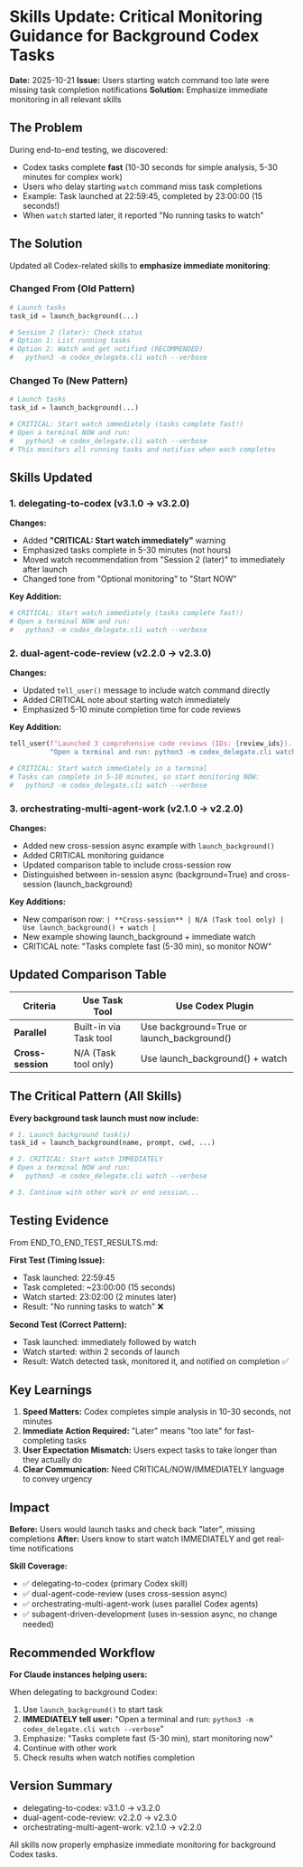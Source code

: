 # Skills Update: Critical Monitoring Guidance for Background Codex Tasks

**Date:** 2025-10-21
**Issue:** Users starting watch command too late were missing task completion notifications
**Solution:** Emphasize immediate monitoring in all relevant skills

## The Problem

During end-to-end testing, we discovered:
- Codex tasks complete **fast** (10-30 seconds for simple analysis, 5-30 minutes for complex work)
- Users who delay starting `watch` command miss task completions
- Example: Task launched at 22:59:45, completed by 23:00:00 (15 seconds!)
- When `watch` started later, it reported "No running tasks to watch"

## The Solution

Updated all Codex-related skills to **emphasize immediate monitoring**:

### Changed From (Old Pattern)
```python
# Launch tasks
task_id = launch_background(...)

# Session 2 (later): Check status
# Option 1: List running tasks
# Option 2: Watch and get notified (RECOMMENDED)
#   python3 -m codex_delegate.cli watch --verbose
```

### Changed To (New Pattern)
```python
# Launch tasks
task_id = launch_background(...)

# CRITICAL: Start watch immediately (tasks complete fast!)
# Open a terminal NOW and run:
#   python3 -m codex_delegate.cli watch --verbose
# This monitors all running tasks and notifies when each completes
```

## Skills Updated

### 1. delegating-to-codex (v3.1.0 → v3.2.0)

**Changes:**
- Added **"CRITICAL: Start watch immediately"** warning
- Emphasized tasks complete in 5-30 minutes (not hours)
- Moved watch recommendation from "Session 2 (later)" to immediately after launch
- Changed tone from "Optional monitoring" to "Start NOW"

**Key Addition:**
```python
# CRITICAL: Start watch immediately (tasks complete fast!)
# Open a terminal NOW and run:
#   python3 -m codex_delegate.cli watch --verbose
```

### 2. dual-agent-code-review (v2.2.0 → v2.3.0)

**Changes:**
- Updated `tell_user()` message to include watch command directly
- Added CRITICAL note about starting watch immediately
- Emphasized 5-10 minute completion time for code reviews

**Key Addition:**
```python
tell_user(f"Launched 3 comprehensive code reviews (IDs: {review_ids}). " +
          "Open a terminal and run: python3 -m codex_delegate.cli watch --verbose")

# CRITICAL: Start watch immediately in a terminal
# Tasks can complete in 5-10 minutes, so start monitoring NOW:
#   python3 -m codex_delegate.cli watch --verbose
```

### 3. orchestrating-multi-agent-work (v2.1.0 → v2.2.0)

**Changes:**
- Added new cross-session async example with `launch_background()`
- Added CRITICAL monitoring guidance
- Updated comparison table to include cross-session row
- Distinguished between in-session async (background=True) and cross-session (launch_background)

**Key Additions:**
- New comparison row: `| **Cross-session** | N/A (Task tool only) | Use launch_background() + watch |`
- New example showing launch_background + immediate watch
- CRITICAL note: "Tasks complete fast (5-30 min), so monitor NOW"

## Updated Comparison Table

| Criteria | Use Task Tool | Use Codex Plugin |
|----------|---------------|------------------|
| **Parallel** | Built-in via Task tool | Use background=True or launch_background() |
| **Cross-session** | N/A (Task tool only) | Use launch_background() + watch |

## The Critical Pattern (All Skills)

**Every background task launch must now include:**

```python
# 1. Launch background task(s)
task_id = launch_background(name, prompt, cwd, ...)

# 2. CRITICAL: Start watch IMMEDIATELY
# Open a terminal NOW and run:
#   python3 -m codex_delegate.cli watch --verbose

# 3. Continue with other work or end session...
```

## Testing Evidence

From END_TO_END_TEST_RESULTS.md:

**First Test (Timing Issue):**
- Task launched: 22:59:45
- Task completed: ~23:00:00 (15 seconds)
- Watch started: 23:02:00 (2 minutes later)
- Result: "No running tasks to watch" ❌

**Second Test (Correct Pattern):**
- Task launched: immediately followed by watch
- Watch started: within 2 seconds of launch
- Result: Watch detected task, monitored it, and notified on completion ✅

## Key Learnings

1. **Speed Matters:** Codex completes simple analysis in 10-30 seconds, not minutes
2. **Immediate Action Required:** "Later" means "too late" for fast-completing tasks
3. **User Expectation Mismatch:** Users expect tasks to take longer than they actually do
4. **Clear Communication:** Need CRITICAL/NOW/IMMEDIATELY language to convey urgency

## Impact

**Before:** Users would launch tasks and check back "later", missing completions
**After:** Users know to start watch IMMEDIATELY and get real-time notifications

**Skill Coverage:**
- ✅ delegating-to-codex (primary Codex skill)
- ✅ dual-agent-code-review (uses cross-session async)
- ✅ orchestrating-multi-agent-work (uses parallel Codex agents)
- ✅ subagent-driven-development (uses in-session async, no change needed)

## Recommended Workflow

**For Claude instances helping users:**

When delegating to background Codex:
1. Use `launch_background()` to start task
2. **IMMEDIATELY tell user:** "Open a terminal and run: `python3 -m codex_delegate.cli watch --verbose`"
3. Emphasize: "Tasks complete fast (5-30 min), start monitoring now"
4. Continue with other work
5. Check results when watch notifies completion

## Version Summary

- delegating-to-codex: v3.1.0 → v3.2.0
- dual-agent-code-review: v2.2.0 → v2.3.0
- orchestrating-multi-agent-work: v2.1.0 → v2.2.0

All skills now properly emphasize immediate monitoring for background Codex tasks.
